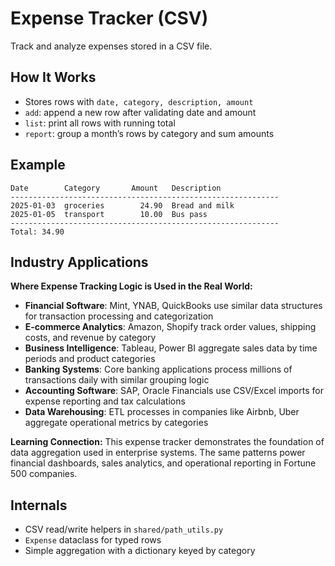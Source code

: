 # Expense Tracker (CSV)

Track and analyze expenses stored in a CSV file.

## How It Works

- Stores rows with `date, category, description, amount`
- `add`: append a new row after validating date and amount
- `list`: print all rows with running total
- `report`: group a month’s rows by category and sum amounts

## Example

```text
Date        Category       Amount   Description
------------------------------------------------------------
2025-01-03  groceries        24.90  Bread and milk
2025-01-05  transport        10.00  Bus pass
------------------------------------------------------------
Total: 34.90
```

## Industry Applications

**Where Expense Tracking Logic is Used in the Real World:**

- **Financial Software**: Mint, YNAB, QuickBooks use similar data structures for transaction processing and categorization
- **E-commerce Analytics**: Amazon, Shopify track order values, shipping costs, and revenue by category
- **Business Intelligence**: Tableau, Power BI aggregate sales data by time periods and product categories
- **Banking Systems**: Core banking applications process millions of transactions daily with similar grouping logic
- **Accounting Software**: SAP, Oracle Financials use CSV/Excel imports for expense reporting and tax calculations
- **Data Warehousing**: ETL processes in companies like Airbnb, Uber aggregate operational metrics by categories

**Learning Connection:** This expense tracker demonstrates the foundation of data aggregation used in enterprise systems. The same patterns power financial dashboards, sales analytics, and operational reporting in Fortune 500 companies.

## Internals

- CSV read/write helpers in `shared/path_utils.py`
- `Expense` dataclass for typed rows
- Simple aggregation with a dictionary keyed by category
